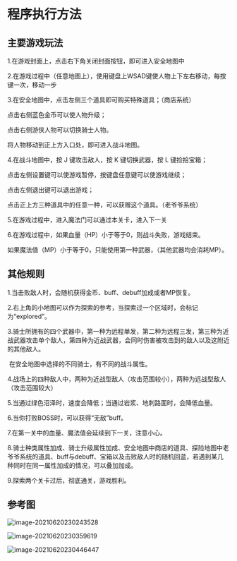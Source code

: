 # 程序执行方法

## 主要游戏玩法

1.在游戏封面上，点击右下角关闭封面按钮，即可进入安全地图中

2.在游戏过程中（任意地图上），使用键盘上WSAD键使人物上下左右移动，每按键一次，移动一步

3.在安全地图中，点击左侧三个道具即可购买特殊道具；（商店系统）

   点击右侧蓝色金币可以使人物升级；

   点击右侧游侠人物可以切换骑士人物。

   将人物移动到正上方入口处，即可进入战斗地图。

4.在战斗地图中，按 J 键攻击敌人，按 K 键切换武器，按 L 键捡拾宝箱；

   点击左侧设置键可以使游戏暂停，按键盘任意键可以使游戏继续；

   点击左侧退出键可以退出游戏；

   点击正上方三种道具中的任意一种，可以获赠这个道具。（老爷爷系统）

5.在游戏过程中，进入魔法门可以通过本关卡，进入下一关

6.在游戏过程中，如果血量（HP）小于等于0，则战斗失败，游戏结束。

   如果魔法值（MP）小于等于0，只能使用第一种武器，（其他武器均会消耗MP）。

## 其他规则

1.当击败敌人时，会随机获得金币、buff、debuff加成或者MP恢复。

2.右上角的小地图可以作为探索的参考，当探索过一个区域时，会标记为“explored”。

3.骑士所拥有的四个武器中，第一种为远程单发，第二种为远程三发，第三种为近战武器攻击单个敌人，第四种为近战武器，会同时伤害被攻击到的敌人以及这附近的其他敌人。

​    在安全地图中选择的不同骑士，有不同的战斗属性。

4.战场上的四种敌人中，两种为近战型敌人（攻击范围较小），两种为远战型敌人（攻击范围较大）

5.当通过绿色沼泽时，速度会降低；当通过岩浆、地刺路面时，会降低血量。

6.当你打败BOSS时，可以获得“无敌”buff。

7.在第一关中的血量、魔法值会延续到下一关，注意小心。

8.骑士种类属性加成、骑士升级属性加成、安全地图中商店的道具、探险地图中老爷爷系统的道具、buff与debuff、宝箱以及击败敌人时的随机回蓝，若遇到某几种同时在同一属性加成的情况，可以叠加加成。

9.探索两个关卡过后，彻底通关，游戏胜利。

## 参考图

![image-20210620230243528](C:\Users\lenovo\AppData\Roaming\Typora\typora-user-images\image-20210620230243528.png)

![image-20210620230359619](C:\Users\lenovo\AppData\Roaming\Typora\typora-user-images\image-20210620230359619.png)

![image-20210620230446447](C:\Users\lenovo\AppData\Roaming\Typora\typora-user-images\image-20210620230446447.png)

